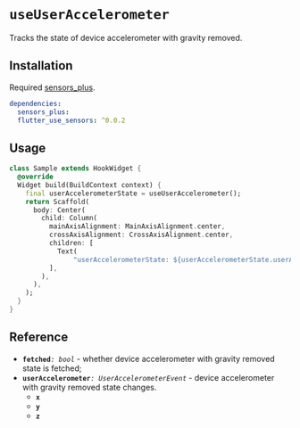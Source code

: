 # `useUserAccelerometer`

Tracks the state of device accelerometer with gravity removed.

## Installation

Required [sensors_plus](https://pub.dev/packages/sensors_plus).

```yaml
dependencies:
  sensors_plus:
  flutter_use_sensors: ^0.0.2
```

## Usage

```dart
class Sample extends HookWidget {
  @override
  Widget build(BuildContext context) {
    final userAccelerometerState = useUserAccelerometer();
    return Scaffold(
      body: Center(
        child: Column(
          mainAxisAlignment: MainAxisAlignment.center,
          crossAxisAlignment: CrossAxisAlignment.center,
          children: [
            Text(
                "userAccelerometerState: ${userAccelerometerState.userAccelerometer}"),
          ],
        ),
      ),
    );
  }
}
```
## Reference

- **`fetched`**_`: bool`_ - whether device accelerometer with gravity removed state is fetched;
- **`userAccelerometer`**_`: UserAccelerometerEvent`_ - device accelerometer with gravity removed state changes.
  - **`x`** 
  - **`y`** 
  - **`z`** 